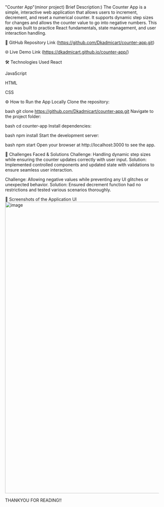 "Counter App"(minor project)
Brief Description:)
The Counter App is a simple, interactive web application that allows users to increment, decrement, and reset a numerical counter. It supports dynamic step sizes for changes and allows the counter value to go into negative numbers. This app was built to practice React fundamentals, state management, and user interaction handling.

🔗 GitHub Repository Link
(https://github.com/Dkadmicart/counter-app.git)

🌐 Live Demo Link
(https://dkadmicart.github.io/counter-app/)


🛠 Technologies Used
React

JavaScript

HTML

CSS

⚙️ How to Run the App Locally
Clone the repository:

bash
git clone https://github.com/Dkadmicart/counter-app.git
Navigate to the project folder:

bash
cd counter-app
Install dependencies:

bash
npm install
Start the development server:

bash
npm start
Open your browser at http://localhost:3000 to see the app.

🧪 Challenges Faced & Solutions
Challenge: Handling dynamic step sizes while ensuring the counter updates correctly with user input.
Solution: Implemented controlled components and updated state with validations to ensure seamless user interaction.

Challenge: Allowing negative values while preventing any UI glitches or unexpected behavior.
Solution: Ensured decrement function had no restrictions and tested various scenarios thoroughly.

📸 Screenshots of the Application UI
<img width="1897" height="954" alt="image" src="https://github.com/user-attachments/assets/01c0137c-9418-4926-b1af-3054e86fdba3" />

THANKYOU FOR READING!!
